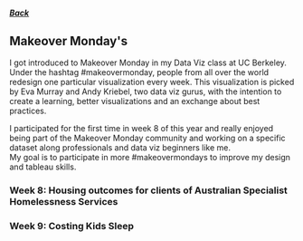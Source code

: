 ##### [Back](index#projects)
## Makeover Monday's
I got introduced to Makeover Monday in my Data Viz class at UC Berkeley. Under the hashtag #makeovermonday, people from all over the world redesign one particular visualization every week. This visualization is picked by Eva Murray and Andy Kriebel, two data viz gurus, with the intention to create a learning, better visualizations and an exchange about best practices.

I participated for the first time in week 8 of this year and really enjoyed being part of the Makeover Monday community and working on a specific dataset along professionals and data viz beginners like me.  
My goal is to participate in more #makeovermondays to improve my design and tableau skills.


### Week 8: Housing outcomes for clients of Australian Specialist Homelessness Services



### Week 9: Costing Kids Sleep


